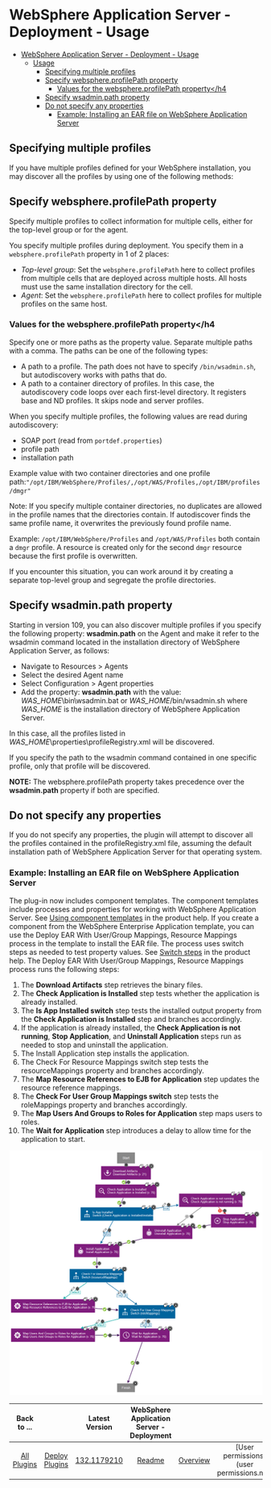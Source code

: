 
# WebSphere Application Server - Deployment - Usage


- [WebSphere Application Server - Deployment - Usage](#websphere-application-server---deployment---usage)
  - [Usage](#usage)
    - [Specifying multiple profiles](#specifying-multiple-profiles)
    - [Specify websphere.profilePath property](#specify-websphereprofilepath-property)
      - [Values for the websphere.profilePath property</h4](#values-for-the-websphereprofilepath-propertyh4)
    - [Specify wsadmin.path property](#specify-wsadminpath-property)
    - [Do not specify any properties](#do-not-specify-any-properties)
      - [Example: Installing an EAR file on WebSphere Application Server](#example-installing-an-ear-file-on-websphere-application-server)

## Specifying multiple profiles

If you have multiple profiles defined for your WebSphere installation, you may discover all the profiles by using one of the following methods:

## Specify websphere.profilePath property

Specify multiple profiles to collect information for multiple cells, either for the top-level group or for the agent.

You specify multiple profiles during deployment. You specify them in a `websphere.profilePath` property in 1 of 2 places:

- *Top-level group*: Set the `websphere.profilePath` here to collect profiles from multiple cells that are deployed across multiple hosts. All hosts must use the same installation directory for the cell.
- *Agent*: Set the `websphere.profilePath` here to collect profiles for multiple profiles on the same host.

### Values for the websphere.profilePath property</h4

Specify one or more paths as the property value. Separate multiple paths with a comma. The paths can be one of the following types:

- A path to a profile. The path does not have to specify `/bin/wsadmin.sh`, but autodiscovery works with paths that do.
- A path to a container directory of profiles. In this case, the autodiscovery code loops over each first-level directory. It registers base and ND profiles. It skips node and server profiles.

When you specify multiple profiles, the following values are read during autodiscovery:

- SOAP port (read from `portdef.properties`)
- profile path
- installation path

Example value with two container directories and one profile path:`"/opt/IBM/WebSphere/Profiles/,/opt/WAS/Profiles,/opt/IBM/profiles/dmgr"`

Note: If you specify multiple container directories, no duplicates are allowed in the profile names that the directories contain. If autodiscover finds the same profile name, it overwrites the previously found profile name.

Example: `/opt/IBM/WebSphere/Profiles` and `/opt/WAS/Profiles` both contain a `dmgr` profile. A resource is created only for the second `dmgr` resource because the first profile is overwritten.

If you encounter this situation, you can work around it by creating a separate top-level group and segregate the profile directories.

## Specify wsadmin.path property

Starting in version 109, you can also discover multiple profiles if you specify the following property: **wsadmin.path** on the Agent and make it refer to the wsadmin command located in the installation directory of WebSphere Application Server, as follows:

- Navigate to Resources > Agents
- Select the desired Agent name
- Select Configuration > Agent properties
- Add the property: **wsadmin.path** with the value: *WAS\_HOME*\bin\wsadmin.bat or *WAS\_HOME*/bin/wsadmin.sh where *WAS\_HOME* is the installation directory of WebSphere Application Server.

In this case, all the profiles listed in *WAS\_HOME*\properties\profileRegistry.xml will be discovered.

If you specify the path to the wsadmin command contained in one specific profile, only that profile will be discovered.

**NOTE:** The websphere.profilePath property takes precedence over the **wsadmin.path** property if both are specified.

## Do not specify any properties

If you do not specify any properties, the plugin will attempt to discover all the profiles contained in the profileRegistry.xml file, assuming the default installation path of WebSphere Application Server for that operating system.

### Example: Installing an EAR file on WebSphere Application Server

The plug-in now includes component templates. The component templates include processes and properties for working with WebSphere Application Server. See [Using component templates](http://www-01.ibm.com/support/knowledgecenter/SS4GSP_7.1.1/com.ibm.udeploy.doc/topics/comp_template_using.html) in the product help. If you create a component from the WebSphere Enterprise Application template, you can use the Deploy EAR With User/Group Mappings, Resource Mappings process in the template to install the EAR file. The process uses switch steps as needed to test property values. See [Switch steps](http://www-01.ibm.com/support/knowledgecenter/SS4GSP_7.1.1/com.ibm.udeploy.doc/topics/comp_process_switch.html) in the product help. The Deploy EAR With User/Group Mappings, Resource Mappings process runs the following steps:

1. The **Download Artifacts** step retrieves the binary files.
2. The **Check Application is Installed** step tests whether the application is already installed.
3. The **Is App Installed switch** step tests the installed output property from the **Check Application is Installed** step and branches accordingly.
4. If the application is already installed, the **Check Application is not running**, **Stop Application**, and **Uninstall Application** steps run as needed to stop and uninstall the application.
5. The Install Application step installs the application.
6. The Check For Resource Mappings switch step tests the resourceMappings property and branches accordingly.
7. The **Map Resource References to EJB for Application** step updates the resource reference mappings.
8. The **Check For User Group Mappings switch** step tests the roleMappings property and branches accordingly.
9. The **Map Users And Groups to Roles for Application** step maps users to roles.
10. The **Wait for Application** step introduces a delay to allow time for the application to start.

[![DeployEARprocess](media/deployearprocess.gif)](media/deployearprocess.gif)

|Back to ...||Latest Version|WebSphere Application Server - Deployment |||||||
| :---: | :---: | :---: | :---: | :---: | :---: | :---: | :---: | :---: | :---: |
|[All Plugins](../../index.md)|[Deploy Plugins](../README.md)|[132.1179210](https://raw.githubusercontent.com/UrbanCode/IBM-UCD-PLUGINS/main/files/Websphere/WAS-Deploy-132.1179210.zip)|[Readme](README.md)|[Overview](overview.md)|[User permissions](user permissions.md)|[Steps](steps.md)|[Roles](roles.md)|[Troubleshooting](troubleshooting.md)|[Downloads](downloads.md)|
